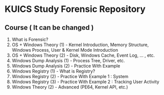 KUICS Study Forensic Repository
==============================================================================

Course ( It can be changed )
----------------

1.  What is Forensic?
2.  OS + Windows Theory (1)		- Kernel Introduction, Memory Structure, Windows Process, User & Kernel Mode Introduction
3.	OS + Windows Theory (2) 	- Disk, Windows Cache, Event Log, ... , etc.
4.  Windows Dump Analysis (1) 	- Process Tree, Driver, etc.
5.  Windows Dump Analysis (2) 	- Practice With Example
6.  Windows Registry (1) 		- What is Registry?
7.  Windows Registry (2)		- Practice With	Example 1 : System
8.  Windows Registry (3)		- Practice With Example 2 : Tracking User Activity
9.  Windows Theory (2)			- Advanced (PE64, Kernel API, etc.)